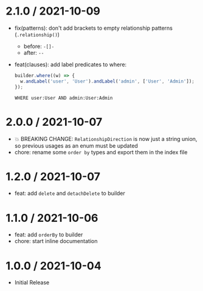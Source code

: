 # 2.1.0 / 2021-10-09

- fix(patterns): don't add brackets to empty relationship patterns (`.relationship()`)
  - before: `-[]-`
  - after: `--`
- feat(clauses): add label predicates to where:

  ```typescript
  builder.where((w) => {
    w.andLabel('user', 'User').andLabel('admin', ['User', 'Admin']);
  });
  ```

  ```
  WHERE user:User AND admin:User:Admin
  ```

# 2.0.0 / 2021-10-07

- 💥 BREAKING CHANGE: `RelationshipDirection` is now just a string union, so previous usages as an enum must be updated
- chore: rename some `order by` types and export them in the index file

# 1.2.0 / 2021-10-07

- feat: add `delete` and `detachDelete` to builder

# 1.1.0 / 2021-10-06

- feat: add `orderBy` to builder
- chore: start inline documentation

# 1.0.0 / 2021-10-04

- Initial Release
